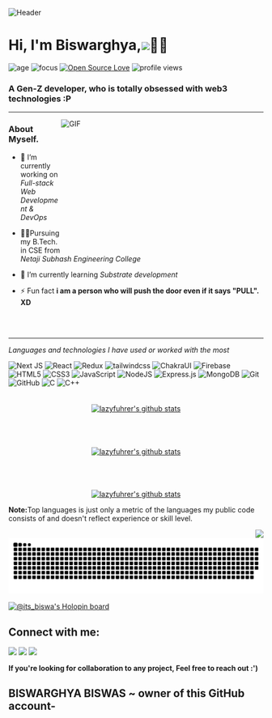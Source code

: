 ![Header](https://raw.githubusercontent.com/halfrost/halfrost/master/icons/header_.png)

# Hi, I'm Biswarghya,<img src="https://github.com/TheDudeThatCode/TheDudeThatCode/raw/master/Assets/Hi.gif" width="43" style="max-width: 100%;">👨‍💻
![age](https://img.shields.io/badge/age-21-blue)
![focus](https://img.shields.io/badge/focus-FullStack-brightgreen)
[![Open Source Love](https://badges.frapsoft.com/os/v2/open-source.svg?v=103)](https://github.com/SayanDeveloper)
![profile views](https://gpvc.arturio.dev/lazyfuhrer)

<h3>A Gen-Z developer, who is totally obsessed with web3 technologies :P</h3>

<hr>
<img align="right" alt="GIF" src="https://media1.tenor.com/images/86489b28cf2316bb0d141809cc900f66/tenor.gif?itemid=17921729" width="400px" height="250" />
</a>

### About Myself.

- 🔭 I’m currently working on *Full-stack Web Development & DevOps*
- 👨‍💻Pursuing my B.Tech. in CSE from *Netaji Subhash Engineering College*

- 🌱 I’m currently learning *Substrate development*

- ⚡ Fun fact **i am a person who will push the door even if it says "PULL". XD**

<br>
<br>
<hr>

*Languages and technologies I have used or worked with the most* 

![Next JS](https://img.shields.io/badge/Next-black?style=for-the-badge&logo=next.js&logoColor=white)
![React](https://img.shields.io/badge/react-%2320232a.svg?style=for-the-badge&logo=react&logoColor=%2361DAFB)
![Redux](https://img.shields.io/badge/redux-%23593d88.svg?style=for-the-badge&logo=redux&logoColor=white)
![tailwindcss](https://img.shields.io/badge/tailwind_css-0A66C2?style=for-the-badge&logo=tailwindcss&logoColor=white)
![ChakraUI](https://img.shields.io/badge/ChakraUI-150458?style=for-the-badge&logo=ChakraUI&logoColor=white)
![Firebase](https://img.shields.io/badge/Firebase-039BE5?style=for-the-badge&logo=Firebase&logoColor=white)
![HTML5](https://img.shields.io/badge/html5-%23E34F26.svg?style=for-the-badge&logo=html5&logoColor=white)
![CSS3](https://img.shields.io/badge/css3-%231572B6.svg?style=for-the-badge&logo=css3&logoColor=white)
![JavaScript](https://img.shields.io/badge/javascript-%23323330.svg?style=for-the-badge&logo=javascript&logoColor=%23F7DF1E)
![NodeJS](https://img.shields.io/badge/node.js-6DA55F?style=for-the-badge&logo=node.js&logoColor=white)
![Express.js](https://img.shields.io/badge/express.js-%23404d59.svg?style=for-the-badge&logo=express&logoColor=%2361DAFB)
![MongoDB](https://img.shields.io/badge/MongoDB-%234ea94b.svg?style=for-the-badge&logo=mongodb&logoColor=white)
![Git](https://img.shields.io/badge/git-%23F05033.svg?style=for-the-badge&logo=git&logoColor=white)
![GitHub](https://img.shields.io/badge/github-%23121011.svg?style=for-the-badge&logo=github&logoColor=white)
![C](https://img.shields.io/badge/c-%2300599C.svg?style=for-the-badge&logo=c&logoColor=white)
![C++](https://img.shields.io/badge/c++-%2300599C.svg?style=for-the-badge&logo=c%2B%2B&logoColor=white)

##
<p align="center">
<a href="https://github.com/lazyfuhrer">
 <img align="middle" src="https://github-readme-stats.vercel.app/api?username=lazyfuhrer&show_icons=true&theme=react&line_height=27" alt="lazyfuhrer's github stats"/>
</a> </p>
</br>
</br>
<p align="center">
<a href="https://github.com/lazyfuhrer">
 <img align="middle" src="https://github-readme-streak-stats.herokuapp.com/?user=lazyfuhrer&theme=react" alt="lazyfuhrer's github stats"/>
 </a></p>
</br>
</br>
<p align="center">
<a href="https://github.com/lazyfuhrer">
  <img align="middle" src="https://github-readme-stats.vercel.app/api/top-langs/?username=lazyfuhrer&theme=react&hide_langs_below=1&line_height=27" alt="lazyfuhrer's github stats" />
</a> </p>

<b>Note:</b>Top languages is just only a metric of the languages my public code consists of and doesn't reflect experience or skill level.

<img align="right" src="https://activity-graph.herokuapp.com/graph?username=lazyfuhrer&bg_color=0D1117&color=5BCDEC&line=5BCDEC&point=FFFFFF&hide_border=true" />

<div align="center">
  <a href="https://1999azzar.github.io/1999AZZAR/">
  <img  src="https://github.com/1999AZZAR/1999AZZAR/blob/main/resources/img/grid-snake.svg"
       alt="snake" /></a>
</div>

[![@its_biswa's Holopin board](https://holopin.me/its_biswa)](https://holopin.io/@its_biswa)

## Connect with me:
<p align="centre">

<a href = "https://www.linkedin.com/in/biswarghya-biswas/"><img src="https://img.icons8.com/fluent/48/000000/linkedin.png"/></a>
<a href = "https://twitter.com/BiswarghyaB"><img src="https://img.icons8.com/fluent/48/000000/twitter.png"/></a>
<a href="mailto:biswasbiswarghya@gmail.com"><img src="https://img.icons8.com/fluent/48/000000/gmail.png"/></a>

</p>

**If you're looking for collaboration to any project, Feel free to reach out :')**

## BISWARGHYA BISWAS ~ owner of this GitHub account-
